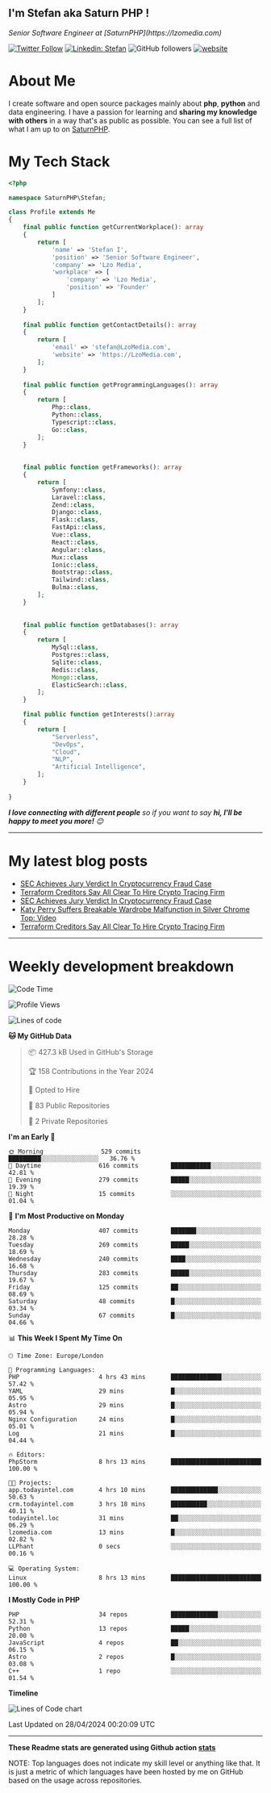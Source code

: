 ## I'm Stefan aka Saturn PHP !

<p>
    <em>Senior Software Engineer at  [SaturnPHP](https://lzomedia.com)
</em>

</p>

[![Twitter Follow](https://img.shields.io/twitter/follow/cornatul?label=Follow)](https://twitter.com/intent/follow?screen_name=cornatul)
[![Linkedin: Stefan](https://img.shields.io/badge/cornatul-blue?style=flat-square&logo=Linkedin&logoColor=white&link=https://www.linkedin.com/in/cornatul/)](https://www.linkedin.com/in/cornatul/)
![GitHub followers](https://img.shields.io/github/followers/cornatul?label=Follow&style=social)
[![website](https://img.shields.io/badge/Website-46a2f1.svg?&style=flat-square&logo=Google-Chrome&logoColor=white&link=https://cornatul.com/)](https://cornatul.com/)



# About Me
I create software and open source packages mainly about **php**, **python** and data engineering. 
I have a passion for learning and **sharing my knowledge with others** in a way that's as public as possible. 
You can see a full list of what I am up to on [SaturnPHP](https://lzomedia.com).


# My Tech Stack

```php
<?php

namespace SaturnPHP\Stefan;

class Profile extends Me
{
    final public function getCurrentWorkplace(): array
    {
        return [
            'name' => 'Stefan I',
            'position' => 'Senior Software Engineer',
            'company' => 'Lzo Media',
            'workplace' => [
                'company' => 'Lzo Media',
                'position' => 'Founder'         
            ]
        ];
    }
    
    final public function getContactDetails(): array
    {
        return [
            'email' => 'stefan@LzoMedia.com',
            'website' => 'https://LzoMedia.com',
        ];
    }
    
    final public function getProgrammingLanguages(): array
    {
        return [
            Php::class,
            Python::class,
            Typescript::class,
            Go::class,
        ];
    }
    
    
    final public function getFrameworks(): array
    {
        return [
            Symfony::class,
            Laravel::class,
            Zend::class,
            Django::class,
            Flask::class,
            FastApi::class,
            Vue::class,
            React::class,
            Angular::class,
            Mux::class
            Ionic::class,
            Bootstrap::class,
            Tailwind::class,
            Bulma::class,
        ];
    }
    
    
    final public function getDatabases(): array
    {
        return [
            MySql::class,
            Postgres::class,
            Sqlite::class,
            Redis::class,
            Mongo::class,
            ElasticSearch::class,
        ];
    }

    final public function getInterests():array
    {
        return [
            "Serverless",
            "DevOps",
            "Cloud",
            "NLP",
            "Artificial Intelligence",
        ];
    }
   
}
```
 <em><b>I love connecting with different people</b> so if you want to say <b>hi, I'll be happy to meet you more!</b> 😊</em>

---
# My latest blog posts
<!-- BLOG-POST-LIST:START -->
- [SEC Achieves Jury Verdict In Cryptocurrency Fraud Case](http://blog.lzomedia.com/sec-achieves-jury-verdict-in-cryptocurrency-fraud-case-7/)
- [Terraform Creditors Say All Clear To Hire Crypto Tracing Firm](http://blog.lzomedia.com/terraform-creditors-say-all-clear-to-hire-crypto-tracing-firm-5/)
- [SEC Achieves Jury Verdict In Cryptocurrency Fraud Case](http://blog.lzomedia.com/sec-achieves-jury-verdict-in-cryptocurrency-fraud-case-6/)
- [Katy Perry Suffers Breakable Wardrobe Malfunction in Silver Chrome Top: Video](http://blog.lzomedia.com/katy-perry-suffers-breakable-wardrobe-malfunction-in-silver-chrome-top-video-5/)
- [Terraform Creditors Say All Clear To Hire Crypto Tracing Firm](http://blog.lzomedia.com/terraform-creditors-say-all-clear-to-hire-crypto-tracing-firm-4/)
<!-- BLOG-POST-LIST:END -->

---
# Weekly development breakdown
<!--START_SECTION:waka-->
![Code Time](http://img.shields.io/badge/Code%20Time-537%20hrs%209%20mins-blue)

![Profile Views](http://img.shields.io/badge/Profile%20Views-0-blue)

![Lines of code](https://img.shields.io/badge/From%20Hello%20World%20I%27ve%20Written-8.9%20million%20lines%20of%20code-blue)

**🐱 My GitHub Data** 

> 📦 427.3 kB Used in GitHub's Storage 
 > 
> 🏆 158 Contributions in the Year 2024
 > 
> 💼 Opted to Hire
 > 
> 📜 83 Public Repositories 
 > 
> 🔑 2 Private Repositories 
 > 
**I'm an Early 🐤** 

```text
🌞 Morning                529 commits         █████████░░░░░░░░░░░░░░░░   36.76 % 
🌆 Daytime                616 commits         ███████████░░░░░░░░░░░░░░   42.81 % 
🌃 Evening                279 commits         █████░░░░░░░░░░░░░░░░░░░░   19.39 % 
🌙 Night                  15 commits          ░░░░░░░░░░░░░░░░░░░░░░░░░   01.04 % 
```
📅 **I'm Most Productive on Monday** 

```text
Monday                   407 commits         ███████░░░░░░░░░░░░░░░░░░   28.28 % 
Tuesday                  269 commits         █████░░░░░░░░░░░░░░░░░░░░   18.69 % 
Wednesday                240 commits         ████░░░░░░░░░░░░░░░░░░░░░   16.68 % 
Thursday                 283 commits         █████░░░░░░░░░░░░░░░░░░░░   19.67 % 
Friday                   125 commits         ██░░░░░░░░░░░░░░░░░░░░░░░   08.69 % 
Saturday                 48 commits          █░░░░░░░░░░░░░░░░░░░░░░░░   03.34 % 
Sunday                   67 commits          █░░░░░░░░░░░░░░░░░░░░░░░░   04.66 % 
```


📊 **This Week I Spent My Time On** 

```text
🕑︎ Time Zone: Europe/London

💬 Programming Languages: 
PHP                      4 hrs 43 mins       ██████████████░░░░░░░░░░░   57.42 % 
YAML                     29 mins             █░░░░░░░░░░░░░░░░░░░░░░░░   05.95 % 
Astro                    29 mins             █░░░░░░░░░░░░░░░░░░░░░░░░   05.94 % 
Nginx Configuration      24 mins             █░░░░░░░░░░░░░░░░░░░░░░░░   05.01 % 
Log                      21 mins             █░░░░░░░░░░░░░░░░░░░░░░░░   04.44 % 

🔥 Editors: 
PhpStorm                 8 hrs 13 mins       █████████████████████████   100.00 % 

🐱‍💻 Projects: 
app.todayintel.com       4 hrs 10 mins       █████████████░░░░░░░░░░░░   50.63 % 
crm.todayintel.com       3 hrs 18 mins       ██████████░░░░░░░░░░░░░░░   40.11 % 
todayintel.loc           31 mins             ██░░░░░░░░░░░░░░░░░░░░░░░   06.29 % 
lzomedia.com             13 mins             █░░░░░░░░░░░░░░░░░░░░░░░░   02.82 % 
LLPhant                  0 secs              ░░░░░░░░░░░░░░░░░░░░░░░░░   00.16 % 

💻 Operating System: 
Linux                    8 hrs 13 mins       █████████████████████████   100.00 % 
```

**I Mostly Code in PHP** 

```text
PHP                      34 repos            █████████████░░░░░░░░░░░░   52.31 % 
Python                   13 repos            █████░░░░░░░░░░░░░░░░░░░░   20.00 % 
JavaScript               4 repos             ██░░░░░░░░░░░░░░░░░░░░░░░   06.15 % 
Astro                    2 repos             █░░░░░░░░░░░░░░░░░░░░░░░░   03.08 % 
C++                      1 repo              ░░░░░░░░░░░░░░░░░░░░░░░░░   01.54 % 
```



**Timeline**

![Lines of Code chart](https://raw.githubusercontent.com/saturnphp/saturnphp/master/assets/bar_graph.png)


 Last Updated on 28/04/2024 00:20:09 UTC
<!--END_SECTION:waka-->


---


**These Readme stats are generated using Github action [stats](https://github.com/cornatul/stats)**

NOTE: Top languages does not indicate my skill level or anything like that. 
It is just a metric of which languages have been hosted by me on GitHub based on the usage across repositories. 

